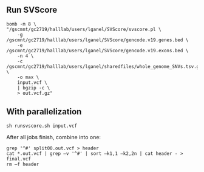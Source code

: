 ## Run SVScore
```
bomb -m 8 \
"/gscmnt/gc2719/halllab/users/lganel/SVScore/svscore.pl \
    -g /gscmnt/gc2719/halllab/users/lganel/SVScore/gencode.v19.genes.bed \
    -e /gscmnt/gc2719/halllab/users/lganel/SVScore/gencode.v19.exons.bed \
    -n 4 \
    -c /gscmnt/gc2719/halllab/users/lganel/sharedfiles/whole_genome_SNVs.tsv.gz \
    -o max \
    input.vcf \
    | bgzip -c \
    > out.vcf.gz"
```

## With parallelization
`sh runsvscore.sh input.vcf`

After all jobs finish, combine into one:
```
grep '^#' split00.out.vcf > header
cat *.out.vcf | grep –v '^#' | sort –k1,1 –k2,2n | cat header - > final.vcf
rm –f header
```
